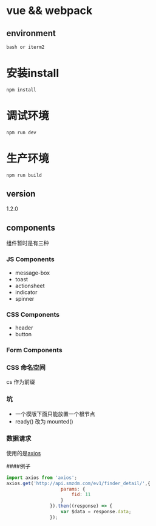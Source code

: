 # vue && webpack

## environment

 `bash or iterm2`

# 安装install

 `npm install`

# 调试环境

 `npm run dev`

# 生产环境

 `npm run build`

## version

1.2.0

## components
组件暂时是有三种

### JS Components
* message-box
* toast
* actionsheet
* indicator
* spinner

### CSS Components
* header
* button


### Form Components

### CSS 命名空间
cs 作为前缀

### 坑
* 一个模版下面只能放置一个根节点
* ready() 改为 mounted()


### 数据请求

使用的是[axios](https://github.com/mzabriskie/axios)

####例子
```javascript
import axios from 'axios';
axios.get('http://api.smzdm.com/ev1/finder_detail/',{
                    params: {
                        fid: 11
                    }
                }).then((response) => {
                    var $data = response.data;
                });
```

